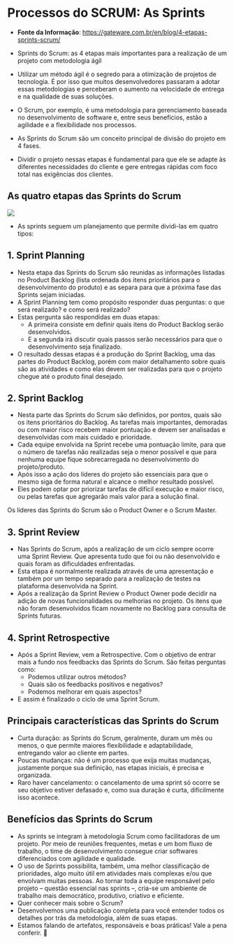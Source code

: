 # Processos do SCRUM: As Sprints

- **Fonte da Informação**: https://gateware.com.br/en/blog/4-etapas-sprints-scrum/

- Sprints do Scrum: as 4 etapas mais importantes para a realização de um projeto com metodologia ágil 
- Utilizar um método ágil é o segredo para a otimização de projetos de tecnologia. É por isso que muitos desenvolvedores passaram a adotar essas metodologias e perceberam o aumento na velocidade de entrega e na qualidade de suas soluções.
- O Scrum, por exemplo, é uma metodologia para gerenciamento baseada no desenvolvimento de software e, entre seus benefícios, estão a agilidade e a flexibilidade nos processos.
- As Sprints do Scrum são um conceito principal de divisão do projeto em 4 fases.
- Dividir o projeto nessas etapas é fundamental para que ele se adapte às diferentes necessidades do cliente e gere entregas rápidas com foco total nas exigências dos clientes.


## As quatro etapas das Sprints do Scrum

![](https://github.com/dnlclaudino/imagens/blob/master/icones/icone-icone-casa2.png?raw=true)

- As sprints seguem um planejamento que permite dividi-las em quatro tipos:

## 1. Sprint Planning

- Nesta etapa das Sprints do Scrum são reunidas as informações listadas no Product Backlog (lista ordenada dos itens prioritários para o desenvolvimento do produto) e as separa para que a próxima fase das Sprints sejam iniciadas.
- A Sprint Planning tem como propósito responder duas perguntas: o que será realizado? e como será realizado?
- Estas pergunta são respondidas em duas etapas:
  - A primeira consiste em definir quais itens do Product Backlog serão desenvolvidos.
  - E a segunda irá discutir quais passos serão necessários para que o desenvolvimento seja finalizado.
- O resultado dessas etapas é a produção do Sprint Backlog, uma das partes do Product Backlog, porém com maior detalhamento sobre quais são as atividades e como elas devem ser realizadas para que o projeto chegue até o produto final desejado.


## 2. Sprint Backlog

- Nesta parte das Sprints do Scrum são definidos, por pontos, quais são os itens prioritários do Backlog. As tarefas mais importantes, demoradas ou com maior risco recebem maior pontuação e devem ser analisadas e desenvolvidas com mais cuidado e prioridade.
- Cada equipe envolvida na Sprint recebe uma pontuação limite, para que o número de tarefas não realizadas seja o menor possível e que para nenhuma equipe fique sobrecarregada no desenvolvimento do projeto/produto.
- Após isso a ação dos líderes do projeto são essenciais para que o mesmo siga de forma natural e alcance o melhor resultado possível.
- Eles podem optar por  priorizar tarefas de difícil execução e maior risco, ou pelas tarefas que agregarão mais valor para a solução final.

Os líderes das Sprints do Scrum são o Product Owner e o Scrum Master.

## 3. Sprint Review

- Nas Sprints do Scrum, após a realização de um ciclo sempre ocorre uma Sprint Review. Que apresenta tudo que foi ou não desenvolvido e quais foram as dificuldades enfrentadas.
- Esta etapa é normalmente realizada através de uma apresentação e também por um tempo separado para a realização de testes na plataforma desenvolvida na Sprint.
- Após a realização da Sprint Review o Product Owner pode decidir na adição de novas funcionalidades ou melhorias no projeto. Os itens que não foram desenvolvidos ficam novamente no Backlog para consulta de Sprints futuras.

## 4. Sprint Retrospective

- Após a Sprint Review, vem a Retrospective. Com o objetivo de entrar mais a fundo nos feedbacks das Sprints do Scrum. São feitas perguntas como:
  - Podemos utilizar outros métodos?
  - Quais são os feedbacks positivos e negativos?
  - Podemos melhorar em quais aspectos?
- E assim é finalizado o ciclo de uma Sprint Scrum.


## Principais características das Sprints do Scrum

- Curta duração: as Sprints do Scrum, geralmente, duram um mês ou menos, o que permite maiores flexibilidade e adaptabilidade, entregando valor ao cliente em partes.
- Poucas mudanças: não é um processo que exija muitas mudanças, justamente porque sua definição, nas etapas iniciais, é precisa e organizada.
- Raro haver cancelamento: o cancelamento de uma sprint só ocorre se seu objetivo estiver defasado e, como sua duração é curta, dificilmente isso acontece.


## Benefícios das Sprints do Scrum

- As sprints se integram à metodologia Scrum como facilitadoras de um projeto. Por meio de reuniões frequentes, metas e um bom fluxo de trabalho, o time de desenvolvimento consegue criar softwares diferenciados com agilidade e qualidade.
- O uso de Sprints possibilita, também, uma melhor classificação de prioridades, algo muito útil em atividades mais complexas e/ou que envolvam muitas pessoas. Ao tornar toda a equipe responsável pelo projeto – questão essencial nas sprints –, cria-se um ambiente de trabalho mais democrático, produtivo, criativo e eficiente.
- Quer conhecer mais sobre o Scrum?
- Desenvolvemos uma publicação completa para você entender todos os detalhes por trás da metodologia, além de suas etapas.
- Estamos falando de artefatos, responsáveis e boas práticas! Vale a pena conferir. 🙂
